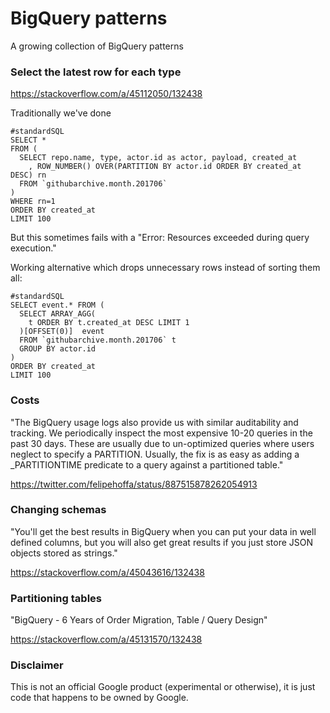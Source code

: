 # BigQuery patterns

A growing collection of BigQuery patterns


### Select the latest row for each type

https://stackoverflow.com/a/45112050/132438

Traditionally we've done

    #standardSQL
    SELECT *
    FROM (
      SELECT repo.name, type, actor.id as actor, payload, created_at
        , ROW_NUMBER() OVER(PARTITION BY actor.id ORDER BY created_at DESC) rn
      FROM `githubarchive.month.201706` 
    )
    WHERE rn=1
    ORDER BY created_at
    LIMIT 100

But this sometimes fails with a "Error: Resources exceeded during query execution."

Working alternative which drops unnecessary rows instead of sorting them all:

    #standardSQL
    SELECT event.* FROM (
      SELECT ARRAY_AGG(
        t ORDER BY t.created_at DESC LIMIT 1
      )[OFFSET(0)]  event
      FROM `githubarchive.month.201706` t 
      GROUP BY actor.id
    )
    ORDER BY created_at
    LIMIT 100
    
### Costs

"The BigQuery usage logs also provide us with similar auditability and tracking. We periodically inspect the most expensive 10-20 queries in the past 30 days. These are usually due to un-optimized queries where users neglect to specify a PARTITION. Usually, the fix is as easy as adding a _PARTITIONTIME predicate to a query against a partitioned table."

https://twitter.com/felipehoffa/status/887515878262054913

### Changing schemas

"You'll get the best results in BigQuery when you can put your data in well defined columns, but you will also get great results if you just store JSON objects stored as strings."

https://stackoverflow.com/a/45043616/132438

### Partitioning tables

"BigQuery - 6 Years of Order Migration, Table / Query Design"

https://stackoverflow.com/a/45131570/132438

### Disclaimer

This is not an official Google product (experimental or otherwise), it is just
code that happens to be owned by Google.
